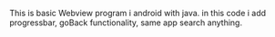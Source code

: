 This is basic Webview program i android with java.
in this code i add progressbar, goBack functionality, same app search anything.
